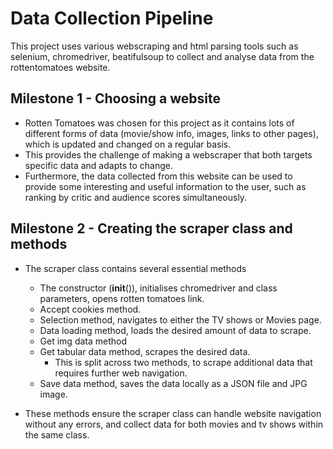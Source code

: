 # Data Collection Pipeline

This project uses various webscraping and html parsing tools such as selenium, chromedriver, beatifulsoup to collect and analyse data from the rottentomatoes website.

## Milestone 1 - Choosing a website 

* Rotten Tomatoes was chosen for this project as it contains lots of different forms of data (movie/show info, images, links to other pages), which is updated and changed on a regular basis. 
* This provides the challenge of making a webscraper that both targets specific data and adapts to change. 
* Furthermore, the data collected from this website can be used to provide some interesting and useful information to the user, such as ranking by critic and audience scores simultaneously.

## Milestone 2 - Creating the scraper class and methods

* The scraper class contains several essential methods
    - The constructor (__init__()), initialises chromedriver and class parameters, opens rotten tomatoes link.
    - Accept cookies method.
    - Selection method, navigates to either the TV shows or Movies page.
    - Data loading method, loads the desired amount of data to scrape.
    - Get img data method
    - Get tabular data method, scrapes the desired data.
        - This is split across two methods, to scrape additional data that requires further web navigation.
    - Save data method, saves the data locally as a JSON file and JPG image.

* These methods ensure the scraper class can handle website navigation without any errors, and collect data for both movies and tv shows within the same class.